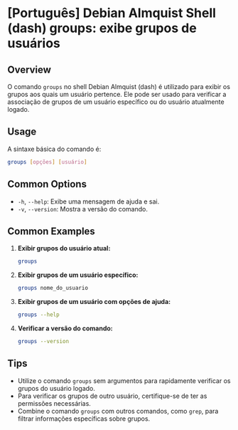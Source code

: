 # [Português] Debian Almquist Shell (dash) groups: exibe grupos de usuários

## Overview
O comando `groups` no shell Debian Almquist (dash) é utilizado para exibir os grupos aos quais um usuário pertence. Ele pode ser usado para verificar a associação de grupos de um usuário específico ou do usuário atualmente logado.

## Usage
A sintaxe básica do comando é:

```bash
groups [opções] [usuário]
```

## Common Options
- `-h`, `--help`: Exibe uma mensagem de ajuda e sai.
- `-v`, `--version`: Mostra a versão do comando.

## Common Examples

1. **Exibir grupos do usuário atual:**
   ```bash
   groups
   ```

2. **Exibir grupos de um usuário específico:**
   ```bash
   groups nome_do_usuario
   ```

3. **Exibir grupos de um usuário com opções de ajuda:**
   ```bash
   groups --help
   ```

4. **Verificar a versão do comando:**
   ```bash
   groups --version
   ```

## Tips
- Utilize o comando `groups` sem argumentos para rapidamente verificar os grupos do usuário logado.
- Para verificar os grupos de outro usuário, certifique-se de ter as permissões necessárias.
- Combine o comando `groups` com outros comandos, como `grep`, para filtrar informações específicas sobre grupos.